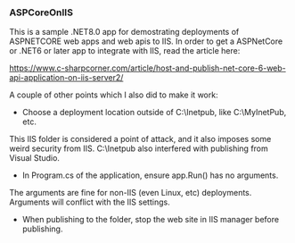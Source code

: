 ### ASPCoreOnIIS

This is a sample .NET8.0 app for demostrating deployments of ASPNETCORE web apps 
and web apis to IIS. In order to get a ASPNetCore or .NET6 or later app to
integrate with IIS, read the article here:

https://www.c-sharpcorner.com/article/host-and-publish-net-core-6-web-api-application-on-iis-server2/

A couple of other points which I also did to make it work:

- Choose a deployment location outside of C:\Inetpub, like C:\MyInetPub, etc.

This IIS folder is considered a point of attack, and it also imposes some 
weird security from IIS.  C:\Inetpub also interfered with publishing from
Visual Studio.

- In Program.cs of the application, ensure app.Run() has no arguments.

The arguments are fine for non-IIS (even Linux, etc) deployments.  Arguments will
conflict with the IIS settings.

- When publishing to the folder, stop the web site in IIS manager before 
publishing.

